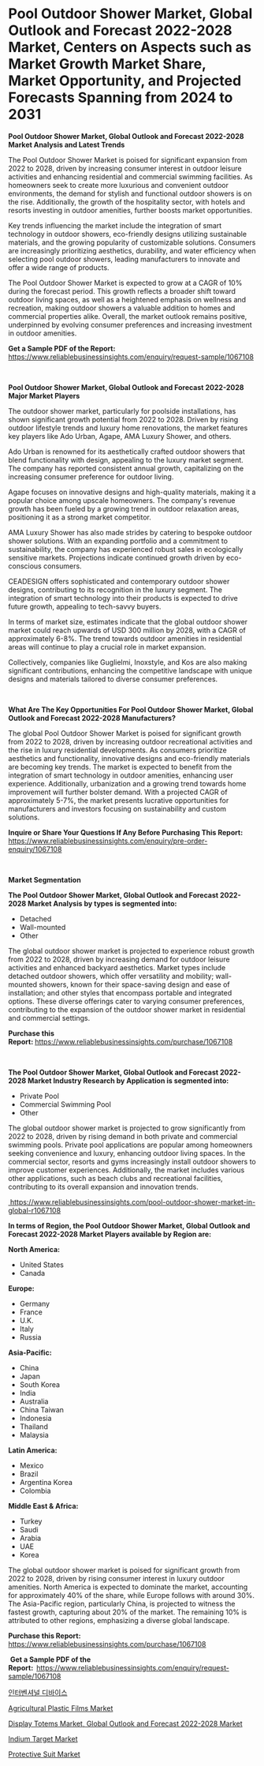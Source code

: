 <p><h1>Pool Outdoor Shower Market, Global Outlook and Forecast 2022-2028 Market, Centers on Aspects such as Market Growth Market Share, Market Opportunity, and Projected Forecasts Spanning from 2024 to 2031</h1></p><p><strong>Pool Outdoor Shower Market, Global Outlook and Forecast 2022-2028 Market Analysis and Latest Trends</strong></p>
<p><p>The Pool Outdoor Shower Market is poised for significant expansion from 2022 to 2028, driven by increasing consumer interest in outdoor leisure activities and enhancing residential and commercial swimming facilities. As homeowners seek to create more luxurious and convenient outdoor environments, the demand for stylish and functional outdoor showers is on the rise. Additionally, the growth of the hospitality sector, with hotels and resorts investing in outdoor amenities, further boosts market opportunities.</p><p>Key trends influencing the market include the integration of smart technology in outdoor showers, eco-friendly designs utilizing sustainable materials, and the growing popularity of customizable solutions. Consumers are increasingly prioritizing aesthetics, durability, and water efficiency when selecting pool outdoor showers, leading manufacturers to innovate and offer a wide range of products.</p><p>The Pool Outdoor Shower Market is expected to grow at a CAGR of 10% during the forecast period. This growth reflects a broader shift toward outdoor living spaces, as well as a heightened emphasis on wellness and recreation, making outdoor showers a valuable addition to homes and commercial properties alike. Overall, the market outlook remains positive, underpinned by evolving consumer preferences and increasing investment in outdoor amenities.</p></p>
<p><strong>Get a Sample PDF of the Report:&nbsp;</strong> <a href="https://www.reliablebusinessinsights.com/enquiry/request-sample/1067108">https://www.reliablebusinessinsights.com/enquiry/request-sample/1067108</a></p>
<p>&nbsp;</p>
<p><strong>Pool Outdoor Shower Market, Global Outlook and Forecast 2022-2028 Major Market Players</strong></p>
<p><p>The outdoor shower market, particularly for poolside installations, has shown significant growth potential from 2022 to 2028. Driven by rising outdoor lifestyle trends and luxury home renovations, the market features key players like Ado Urban, Agape, AMA Luxury Shower, and others.</p><p>Ado Urban is renowned for its aesthetically crafted outdoor showers that blend functionality with design, appealing to the luxury market segment. The company has reported consistent annual growth, capitalizing on the increasing consumer preference for outdoor living.</p><p>Agape focuses on innovative designs and high-quality materials, making it a popular choice among upscale homeowners. The company's revenue growth has been fueled by a growing trend in outdoor relaxation areas, positioning it as a strong market competitor.</p><p>AMA Luxury Shower has also made strides by catering to bespoke outdoor shower solutions. With an expanding portfolio and a commitment to sustainability, the company has experienced robust sales in ecologically sensitive markets. Projections indicate continued growth driven by eco-conscious consumers.</p><p>CEADESIGN offers sophisticated and contemporary outdoor shower designs, contributing to its recognition in the luxury segment. The integration of smart technology into their products is expected to drive future growth, appealing to tech-savvy buyers.</p><p>In terms of market size, estimates indicate that the global outdoor shower market could reach upwards of USD 300 million by 2028, with a CAGR of approximately 6-8%. The trend towards outdoor amenities in residential areas will continue to play a crucial role in market expansion. </p><p>Collectively, companies like Guglielmi, Inoxstyle, and Kos are also making significant contributions, enhancing the competitive landscape with unique designs and materials tailored to diverse consumer preferences.</p></p>
<p>&nbsp;</p>
<p><strong>What Are The Key Opportunities For Pool Outdoor Shower Market, Global Outlook and Forecast 2022-2028 Manufacturers?</strong></p>
<p><p>The global Pool Outdoor Shower Market is poised for significant growth from 2022 to 2028, driven by increasing outdoor recreational activities and the rise in luxury residential developments. As consumers prioritize aesthetics and functionality, innovative designs and eco-friendly materials are becoming key trends. The market is expected to benefit from the integration of smart technology in outdoor amenities, enhancing user experience. Additionally, urbanization and a growing trend towards home improvement will further bolster demand. With a projected CAGR of approximately 5-7%, the market presents lucrative opportunities for manufacturers and investors focusing on sustainability and custom solutions.</p></p>
<p><strong>Inquire or Share Your Questions If Any Before Purchasing This Report:</strong> <a href="https://www.reliablebusinessinsights.com/enquiry/pre-order-enquiry/1067108">https://www.reliablebusinessinsights.com/enquiry/pre-order-enquiry/1067108</a></p>
<p>&nbsp;</p>
<p><strong>Market Segmentation</strong></p>
<p><strong>The Pool Outdoor Shower Market, Global Outlook and Forecast 2022-2028 Market Analysis by types is segmented into:</strong></p>
<p><ul><li>Detached</li><li>Wall-mounted</li><li>Other</li></ul></p>
<p><p>The global outdoor shower market is projected to experience robust growth from 2022 to 2028, driven by increasing demand for outdoor leisure activities and enhanced backyard aesthetics. Market types include detached outdoor showers, which offer versatility and mobility; wall-mounted showers, known for their space-saving design and ease of installation; and other styles that encompass portable and integrated options. These diverse offerings cater to varying consumer preferences, contributing to the expansion of the outdoor shower market in residential and commercial settings.</p></p>
<p><strong>Purchase this Report:&nbsp;</strong><a href="https://www.reliablebusinessinsights.com/purchase/1067108">https://www.reliablebusinessinsights.com/purchase/1067108</a></p>
<p>&nbsp;</p>
<p><strong>The Pool Outdoor Shower Market, Global Outlook and Forecast 2022-2028 Market Industry Research by Application is segmented into:</strong></p>
<p><ul><li>Private Pool</li><li>Commercial Swimming Pool</li><li>Other</li></ul></p>
<p><p>The global outdoor shower market is projected to grow significantly from 2022 to 2028, driven by rising demand in both private and commercial swimming pools. Private pool applications are popular among homeowners seeking convenience and luxury, enhancing outdoor living spaces. In the commercial sector, resorts and gyms increasingly install outdoor showers to improve customer experiences. Additionally, the market includes various other applications, such as beach clubs and recreational facilities, contributing to its overall expansion and innovation trends.</p></p>
<p><a href="https://www.reliablebusinessinsights.com/pool-outdoor-shower-market-in-global-r1067108">&nbsp;https://www.reliablebusinessinsights.com/pool-outdoor-shower-market-in-global-r1067108</a></p>
<p><strong>In terms of Region, the Pool Outdoor Shower Market, Global Outlook and Forecast 2022-2028 Market Players available by Region are:</strong></p>
<p>
    <p> <strong> North America: </strong>
        <ul>
            <li>United States</li>
            <li>Canada</li>
        </ul>
        </p> 
    <p> <strong> Europe: </strong>
        <ul>
            <li>Germany</li>
            <li>France</li>
            <li>U.K.</li>
            <li>Italy</li>
            <li>Russia</li>
        </ul>
        </p> 
    <p> <strong> Asia-Pacific: </strong>
        <ul>
            <li>China</li>
            <li>Japan</li>
            <li>South Korea</li>
            <li>India</li>
            <li>Australia</li>
            <li>China Taiwan</li>
            <li>Indonesia</li>
            <li>Thailand</li>
            <li>Malaysia</li>
        </ul>
        </p> 
    <p> <strong> Latin America: </strong>
        <ul>
            <li>Mexico</li>
            <li>Brazil</li>
            <li>Argentina Korea</li>
            <li>Colombia</li>
        </ul>
        </p> 
    <p> <strong> Middle East & Africa: </strong>
        <ul>
            <li>Turkey</li>
            <li>Saudi</li>
            <li>Arabia</li>
            <li>UAE</li>
            <li>Korea</li>
        </ul>
    </p>
    </p>
<p><p>The global outdoor shower market is poised for significant growth from 2022 to 2028, driven by rising consumer interest in luxury outdoor amenities. North America is expected to dominate the market, accounting for approximately 40% of the share, while Europe follows with around 30%. The Asia-Pacific region, particularly China, is projected to witness the fastest growth, capturing about 20% of the market. The remaining 10% is attributed to other regions, emphasizing a diverse global landscape.</p></p>
<p><strong>Purchase this Report: </strong><a href="https://www.reliablebusinessinsights.com/purchase/1067108">https://www.reliablebusinessinsights.com/purchase/1067108</a></p>
<p>&nbsp;<strong>Get a Sample PDF of the Report:&nbsp;&nbsp;</strong><a href="https://www.reliablebusinessinsights.com/enquiry/request-sample/1067108">https://www.reliablebusinessinsights.com/enquiry/request-sample/1067108</a></p>
<p><strong></strong></p>
<p><p><a href="https://medium.com/@jasonhill6262/%EC%9D%B8%ED%84%B0%EB%B2%A4%EC%85%94%EB%84%90-%EB%94%94%EB%B0%94%EC%9D%B4%EC%8A%A4-%EC%8B%9C%EC%9E%A5%EC%9D%80-%EC%96%B4%EB%96%BB%EA%B2%8C-%EB%B0%9C%EC%A0%84%ED%95%A0-%EA%B2%83%EC%9D%B8%EA%B0%80-2024%EB%85%84%EB%B6%80%ED%84%B0-2031%EB%85%84%EA%B9%8C%EC%A7%80%EC%9D%98-%EC%8B%9C%EC%9E%A5-%EC%84%B1%EC%9E%A5-%EB%B6%84%EC%84%9D-555c34687419">인터벤셔널 디바이스</a></p><p><a href="https://www.linkedin.com/pulse/global-agricultural-plastic-films-market-focus-application-ryfgf?trackingId=ZEjfoFcaTzuIdriwHF%2BKlw%3D%3D">Agricultural Plastic Films Market</a></p><p><a href="https://github.com/ryanbell8967/Market-Research-Report-List-1/blob/main/display-totems-market-global-outlook-and-forecast-2022-2028-market.md">Display Totems Market, Global Outlook and Forecast 2022-2028 Market</a></p><p><a href="https://issuu.com/reportprime-2/docs/indium-target-market-size-2030.pptx_b3fc6c20fad933">Indium Target Market</a></p><p><a href="https://medium.com/@nathanmurray84/this-protective-suit-market-research-report-evaluates-the-key-market-trends-drivers-and-df5492591507">Protective Suit Market</a></p></p>